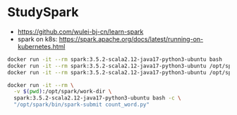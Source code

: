 # StudySpark

- <https://github.com/wulei-bj-cn/learn-spark>
- spark on k8s: <https://spark.apache.org/docs/latest/running-on-kubernetes.html>

```sh
docker run -it --rm spark:3.5.2-scala2.12-java17-python3-ubuntu bash
docker run -it --rm spark:3.5.2-scala2.12-java17-python3-ubuntu /opt/spark/bin/spark-shell
docker run -it --rm spark:3.5.2-scala2.12-java17-python3-ubuntu /opt/spark/bin/pyspark

docker run -it --rm \
  -v $(pwd):/opt/spark/work-dir \
  spark:3.5.2-scala2.12-java17-python3-ubuntu bash -c \
  "/opt/spark/bin/spark-submit count_word.py"
```
